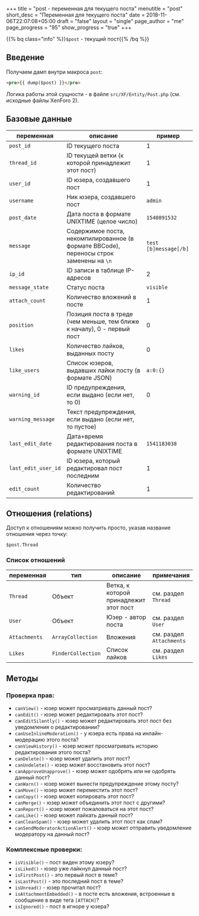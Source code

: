 +++
title = "post - переменная для текущего поста"
menutitle = "post"
short_desc = "Переменная для текущего поста" 
date = 2018-11-06T22:07:08+05:00
draft = "false"
layout = "single"
page_author = "me"
page_progress = "95"
show_progress = "true"
+++

{{% bq class="info" %}}`$post` - текущий пост{{% /bq %}}

## Введение

Получаем дамп внутри макроса `post`:

```html
<pre>{{ dump($post) }}</pre>
```

Логика работы этой сущности - в файле `src/XF/Entity/Post.php` (см. исходные файлы XenForo 2).

## Базовые данные

| переменная | описание | пример |
| --- | --- | --- |
| `post_id` | ID текущего поста | 1 |
| `thread_id` | ID текущей ветки (к которой принадлежит этот пост) | 1 |
| `user_id` | ID юзера, создавшего пост | 1 |
| `username` | Ник юзера, создавшего пост | `admin` |
| `post_date` | Дата поста в формате UNIXTIME (целое число) | `1540891532` |
| `message` | Содержимое поста, некомпилированное (в формате BBCode), переносы строк заменены на `\n` | `test [b]message[/b]` |
| `ip_id` | ID записи в таблице IP-адресов | 2 |
| `message_state` | Статус поста | `visible` |
| `attach_count` | Количество вложений в посте | 1 |
| `position` | Позиция поста в треде (чем меньше, тем ближе к началу), 0 - первый пост | 0 |
| `likes` | Количество лайков, выданных посту | 0 |
| `like_users` | Список юзеров, выдавших лайки посту (в формате JSON) | `a:0:{}` |
| `warning_id` | ID предупреждения, если выдано (если нет, то 0) | 0 |
| `warning_message` | Текст предупреждения, если выдано (если нет, то пустое) | |
| `last_edit_date` | Дата+время редактирования поста в формате UNIXTIME | `1541183038` |
| `last_edit_user_id` | ID юзера, который редактировал пост последним | 1 |
| `edit_count` | Количество редактирований | 1 |

## Отношения (relations)

Доступ к отношениям можно получить просто, указав название отношения через точку:

```html
$post.Thread
```

### Список отношений 

| переменная | тип | описание | примечания |
| --- | --- | --- | --- |
| `Thread` | Объект | Ветка, к которой принадлежит этот пост | см. раздел `Thread` |
| `User` | Объект | Юзер - автор поста | см. раздел `User` |
| `Attachments` | `ArrayCollection` | Вложения | см. раздел `Attachments` |
| `Likes` | `FinderCollection` | Список лайков | см. раздел `Likes` |

## Методы

### Проверка прав:

- `canView()` - юзер может просматривать данный пост?
- `canEdit()` - юзер может редактировать этот пост?
- `canEditSilently()` - юзер может редактировать этот пост без уведомления о редактировании?
- `canUseInlineModeration()` - у юзера есть права на инлайн-модерацию этого поста?
- `canViewHistory()` - юзер может просматривать историю редактирования этого поста?
- `canDelete()` - юзер может удалить этот пост?
- `canUndelete()` - юзер может восстановить этот пост?
- `canApproveUnapprove()` - юзер может одобрять или не одобрять данный пост?
- `canWarn()` - юзер может вынести предупреждение этому посту?
- `canMove()` - юзер может переместить этот пост?
- `canCopy()` - юзер может копировать этот пост?
- `canMerge()` - юзер может объединить этот пост с другими?
- `canReport()` - юзер может пожаловаться на этот пост?
- `canLike()` - юзер может лайкать данный пост?
- `canCleanSpam()` - юзер может удалить этот пост как спам?
- `canSendModeratorActionAlert()` - юзер может отправить уведомление модератору на данный пост?

### Комплексные проверки:

- `isVisible()` - пост виден этому юзеру?
- `isLiked()` - юзер уже лайкнул данный пост?
- `isFirstPost()` - это первый пост в теме?
- `isLastPost()` - это последний пост в теме?
- `isUnread()` - юзер прочитал пост?
- `isAttachmentEmbedded()` - в посте есть вложения, встроенные в сообщение в виде тега `[ATTACH]`?
- `isIgnored()` - пост в игноре у юзера?